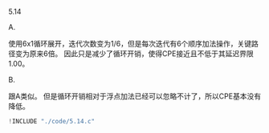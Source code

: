 5.14

A. 

使用6x1循环展开，迭代次数变为1/6，但是每次迭代有6个顺序加法操作，关键路径变为原来6倍。
因此只是减少了循环开销，使得CPE接近且不低于其延迟界限1.00。

B. 

跟A类似。
但是循环开销相对于浮点加法已经可以忽略不计了，所以CPE基本没有降低。

```c
!INCLUDE "./code/5.14.c"
```

